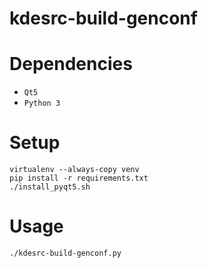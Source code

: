 # kdesrc-build-genconf

# Dependencies

- `Qt5`
- `Python 3`

# Setup

    virtualenv --always-copy venv
    pip install -r requirements.txt
    ./install_pyqt5.sh

# Usage

    ./kdesrc-build-genconf.py
